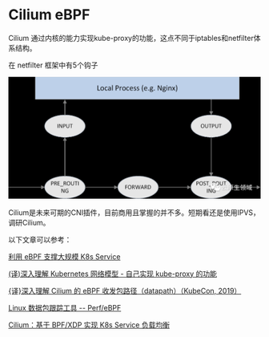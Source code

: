 # Cilium eBPF 

Cilium 通过内核的能力实现kube-proxy的功能，这点不同于iptables和netfilter体系结构。

在 netfilter 框架中有5个钩子

![](images/2020-12-15-11-14-25.png)

Cilium是未来可期的CNI插件，目前商用且掌握的并不多。短期看还是使用IPVS，调研Cilium。

以下文章可以参考：

[利用 eBPF 支撑大规模 K8s Service](https://mp.weixin.qq.com/s/TdSOHk5EnSBer8uG5vqNyg)

[(译)深入理解 Kubernetes 网络模型 - 自己实现 kube-proxy 的功能](https://mp.weixin.qq.com/s/zWH5gAWpeAGie9hMrGscEg)

[{译}深入理解 Cilium 的 eBPF 收发包路径（datapath）（KubeCon, 2019）](http://arthurchiao.art/blog/understanding-ebpf-datapath-in-cilium-zh/?hmsr=toutiao.io&utm_medium=toutiao.io&utm_source=toutiao.io)

[Linux 数据包跟踪工具 -- Perf/eBPF](https://mp.weixin.qq.com/s/PTxcT9aqL5lKKZB1cG_WxA)

[Cilium：基于 BPF/XDP 实现 K8s Service 负载均衡](https://mp.weixin.qq.com/s/m7ZVM5bc4N7FnzR_nhqD-g)